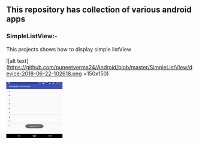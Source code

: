 ## This repository has collection of various android apps


### SimpleListView:- 
This projects shows how to display simple listView

![alt text](https://github.com/puneetverma24/Android/blob/master/SimpleListView/device-2018-06-22-102618.png =150x150)


<img src="https://github.com/puneetverma24/Android/blob/master/SimpleListView/device-2018-06-22-102618.png" width="150" height="150" />

